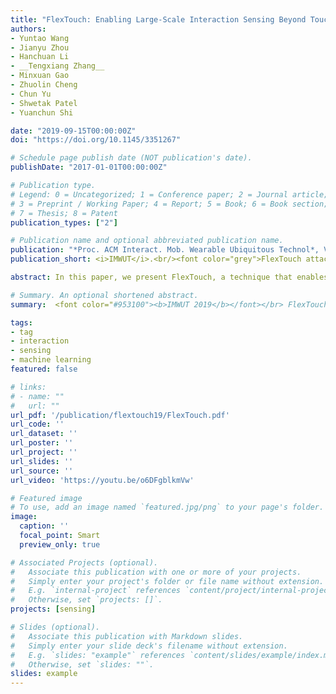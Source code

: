 ```yaml
---
title: "FlexTouch: Enabling Large-Scale Interaction Sensing Beyond Touchscreens Using Flexible and Conductive Materials"
authors:
- Yuntao Wang
- Jianyu Zhou
- Hanchuan Li
- __Tengxiang Zhang__
- Minxuan Gao
- Zhuolin Cheng
- Chun Yu
- Shwetak Patel
- Yuanchun Shi

date: "2019-09-15T00:00:00Z"
doi: "https://doi.org/10.1145/3351267"

# Schedule page publish date (NOT publication's date).
publishDate: "2017-01-01T00:00:00Z"

# Publication type.
# Legend: 0 = Uncategorized; 1 = Conference paper; 2 = Journal article;
# 3 = Preprint / Working Paper; 4 = Report; 5 = Book; 6 = Book section;
# 7 = Thesis; 8 = Patent
publication_types: ["2"]

# Publication name and optional abbreviated publication name.
publication: "*Proc. ACM Interact. Mob. Wearable Ubiquitous Technol*, Vol 3, Issue 3, Article 109, Sept 2019."
publication_short: <i>IMWUT</i>.<br/><font color="grey">FlexTouch attach conductive strips to touchscreen edges for long-range touch sensing up to 4m and object presence detection up to 2m</font>

abstract: In this paper, we present FlexTouch, a technique that enables large-scale interaction sensing beyond the spatial constraints of capacitive touchscreens using passive low-cost conductive materials. This is achieved by customizing 2D circuit-like patterns with an array of conductive strips that can be easily attached to the sensing nodes on the edge of the touchscreen. FlexTouch requires no hardware modification, and is compatible with various conductive materials (copper foil tape, silver nanoparticle ink, ITO frames, and carbon paint), as well as fabrication methods (cutting, coating, and ink-jet printing). Through a series of studies and illustrative examples, we demonstrate that FlexTouch can support long-range touch sensing for up to 4 meters and everyday object presence detection for up to 2 meters. Finally, we show the versatility and feasibility of FlexTouch through applications such as body posture recognition, human-object interaction as well as enhanced fitness training experiences.

# Summary. An optional shortened abstract.
summary:  <font color="#953100"><b>IMWUT 2019</b></font></br> FlexTouch attach conductive strips to touchscreen edges for long-range touch sensing up to 4m and object detection up to 2m. 

tags:
- tag
- interaction
- sensing
- machine learning
featured: false

# links:
# - name: ""
#   url: ""
url_pdf: '/publication/flextouch19/FlexTouch.pdf'
url_code: ''
url_dataset: ''
url_poster: ''
url_project: ''
url_slides: ''
url_source: ''
url_video: 'https://youtu.be/o6DFgblkmVw'

# Featured image
# To use, add an image named `featured.jpg/png` to your page's folder. 
image:
  caption: ''
  focal_point: Smart
  preview_only: true

# Associated Projects (optional).
#   Associate this publication with one or more of your projects.
#   Simply enter your project's folder or file name without extension.
#   E.g. `internal-project` references `content/project/internal-project/index.md`.
#   Otherwise, set `projects: []`.
projects: [sensing]

# Slides (optional).
#   Associate this publication with Markdown slides.
#   Simply enter your slide deck's filename without extension.
#   E.g. `slides: "example"` references `content/slides/example/index.md`.
#   Otherwise, set `slides: ""`.
slides: example
---
```

<!-- 
{{% alert note %}}
Click the *Cite* button above to demo the feature to enable visitors to import publication metadata into their reference management software.
{{% /alert %}}

{{% alert note %}}
Click the *Slides* button above to demo Academic's Markdown slides feature.
{{% /alert %}} -->

<!-- Supplementary notes can be added here, including [code and math](https://sourcethemes.com/academic/docs/writing-markdown-latex/). -->